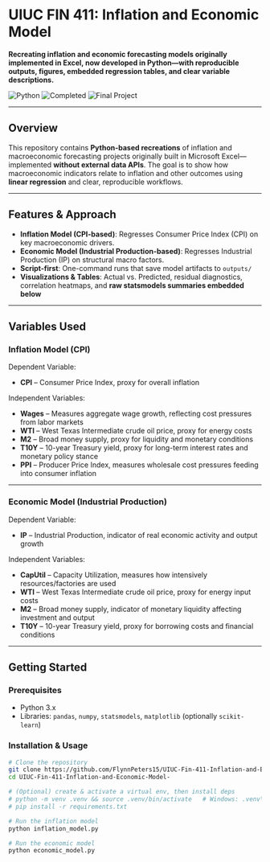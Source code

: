 # UIUC FIN 411: Inflation and Economic Model

**Recreating inflation and economic forecasting models originally implemented in Excel, now developed in Python—with reproducible outputs, figures, embedded regression tables, and clear variable descriptions.**

![Python](https://img.shields.io/badge/Language-Python-blue?logo=python)
![Completed](https://img.shields.io/badge/Status-Completed-brightgreen)
![Final Project](https://img.shields.io/badge/Project-UIUC_FIN_411_Inflation_and_Economic_Model-blue)

---

## Overview

This repository contains **Python-based recreations** of inflation and macroeconomic forecasting projects originally built in Microsoft Excel—implemented **without external data APIs**. The goal is to show how macroeconomic indicators relate to inflation and other outcomes using **linear regression** and clear, reproducible workflows.

---

## Features & Approach

- **Inflation Model (CPI-based)**: Regresses Consumer Price Index (CPI) on key macroeconomic drivers.  
- **Economic Model (Industrial Production-based)**: Regresses Industrial Production (IP) on structural macro factors.  
- **Script-first**: One-command runs that save model artifacts to `outputs/`  
- **Visualizations & Tables**: Actual vs. Predicted, residual diagnostics, correlation heatmaps, and **raw statsmodels summaries embedded below**

---

## Variables Used

### Inflation Model (CPI)
Dependent Variable:  
- **CPI** – Consumer Price Index, proxy for overall inflation  

Independent Variables:  
- **Wages** – Measures aggregate wage growth, reflecting cost pressures from labor markets  
- **WTI** – West Texas Intermediate crude oil price, proxy for energy costs  
- **M2** – Broad money supply, proxy for liquidity and monetary conditions  
- **T10Y** – 10-year Treasury yield, proxy for long-term interest rates and monetary policy stance  
- **PPI** – Producer Price Index, measures wholesale cost pressures feeding into consumer inflation  

---

### Economic Model (Industrial Production)
Dependent Variable:  
- **IP** – Industrial Production, indicator of real economic activity and output growth  

Independent Variables:  
- **CapUtil** – Capacity Utilization, measures how intensively resources/factories are used  
- **WTI** – West Texas Intermediate crude oil price, proxy for energy input costs  
- **M2** – Broad money supply, indicator of monetary liquidity affecting investment and output  
- **T10Y** – 10-year Treasury yield, proxy for borrowing costs and financial conditions  

---

## Getting Started

### Prerequisites
- Python 3.x  
- Libraries: `pandas`, `numpy`, `statsmodels`, `matplotlib` (optionally `scikit-learn`)

### Installation & Usage
```bash
# Clone the repository
git clone https://github.com/FlynnPeters15/UIUC-Fin-411-Inflation-and-Economic-Model-.git
cd UIUC-Fin-411-Inflation-and-Economic-Model-

# (Optional) create & activate a virtual env, then install deps
# python -m venv .venv && source .venv/bin/activate   # Windows: .venv\Scripts\activate
# pip install -r requirements.txt

# Run the inflation model
python inflation_model.py

# Run the economic model
python economic_model.py
